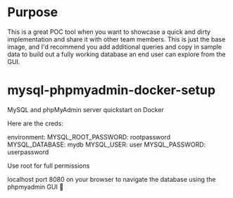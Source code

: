 # Purpose
This is a great POC tool when you want to showcase a quick and dirty implementation and share it with other team members. This is just the base image, and I'd recommend you add additional queries and copy in sample data to build out a fully working database an end user can explore from the GUI.

# mysql-phpmyadmin-docker-setup
MySQL and phpMyAdmin server quickstart on Docker


Here are the creds:

environment:
      MYSQL_ROOT_PASSWORD: rootpassword
      MYSQL_DATABASE: mydb
      MYSQL_USER: user
      MYSQL_PASSWORD: userpassword

Use root for full permissions

localhost port 8080 on your browser to navigate the database using the phpmyadmin GUI 🎉
